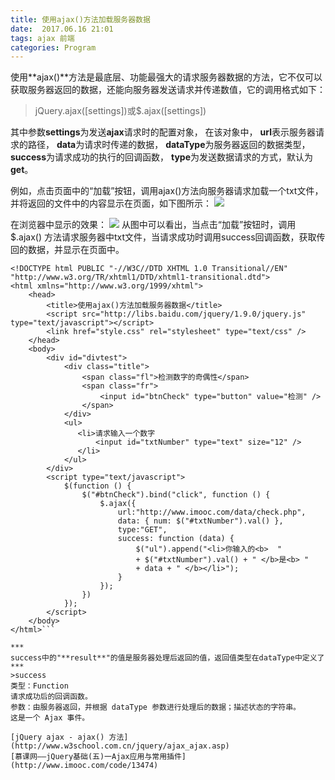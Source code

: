 ```yaml
---
title: 使用ajax()方法加载服务器数据
date:  2017.06.16 21:01
tags: ajax 前端
categories: Program
---
```


使用**ajax()**方法是最底层、功能最强大的请求服务器数据的方法，它不仅可以获取服务器返回的数据，还能向服务器发送请求并传递数值，它的调用格式如下：

>  jQuery.ajax([settings])或$.ajax([settings])

其中参数**settings**为发送**ajax**请求时的配置对象，
在该对象中，
**url**表示服务器请求的路径，
**data**为请求时传递的数据，
**dataType**为服务器返回的数据类型，
**success**为请求成功的执行的回调函数，
**type**为发送数据请求的方式，默认为**get**。

例如，点击页面中的“加载”按钮，调用ajax()方法向服务器请求加载一个txt文件，并将返回的文件中的内容显示在页面，如下图所示：
![](http://upload-images.jianshu.io/upload_images/1171873-b519733b1067b0d1.png?imageMogr2/auto-orient/strip%7CimageView2/2/w/1240)

在浏览器中显示的效果：
![](http://upload-images.jianshu.io/upload_images/1171873-f303213b27973778.jpg?imageMogr2/auto-orient/strip%7CimageView2/2/w/1240)
从图中可以看出，当点击“加载”按钮时，调用$.ajax()
方法请求服务器中txt文件，当请求成功时调用success回调函数，获取传回的数据，并显示在页面中。

``` 
<!DOCTYPE html PUBLIC "-//W3C//DTD XHTML 1.0 Transitional//EN" "http://www.w3.org/TR/xhtml1/DTD/xhtml1-transitional.dtd">
<html xmlns="http://www.w3.org/1999/xhtml">
    <head>
        <title>使用ajax()方法加载服务器数据</title>
        <script src="http://libs.baidu.com/jquery/1.9.0/jquery.js" type="text/javascript"></script>
        <link href="style.css" rel="stylesheet" type="text/css" />
    </head>    
    <body>
        <div id="divtest">
            <div class="title">
                <span class="fl">检测数字的奇偶性</span> 
                <span class="fr">
                    <input id="btnCheck" type="button" value="检测" />
                </span>
            </div>
            <ul>
               <li>请求输入一个数字 
                   <input id="txtNumber" type="text" size="12" />
               </li>
            </ul>
        </div>
        <script type="text/javascript">
            $(function () {
                $("#btnCheck").bind("click", function () {
                    $.ajax({
                        url:"http://www.imooc.com/data/check.php",
                        data: { num: $("#txtNumber").val() },
                        type:"GET",
                        success: function (data) {
                            $("ul").append("<li>你输入的<b>  "
                            + $("#txtNumber").val() + " </b>是<b> "
                            + data + " </b></li>");
                        }
                    });
                })
            });
        </script>
    </body>
</html>``` 

***
success中的"**result**"的值是服务器处理后返回的值，返回值类型在dataType中定义了
***
>success
类型：Function
请求成功后的回调函数。
参数：由服务器返回，并根据 dataType 参数进行处理后的数据；描述状态的字符串。
这是一个 Ajax 事件。

[jQuery ajax - ajax() 方法](http://www.w3school.com.cn/jquery/ajax_ajax.asp)
[慕课网——jQuery基础(五)一Ajax应用与常用插件](http://www.imooc.com/code/13474)
